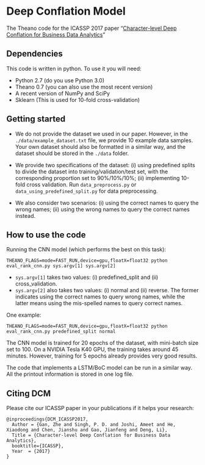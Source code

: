 # Deep Conflation Model

The Theano code for the ICASSP 2017 paper “[Character-level Deep Conflation for Business Data Analytics](https://arxiv.org/pdf/1702.02640.pdf)” 

## Dependencies

This code is written in python. To use it you will need:

* Python 2.7 (do you use Python 3.0)
* Theano 0.7 (you can also use the most recent version)
* A recent version of NumPy and SciPy 
* Sklearn (This is used for 10-fold cross-validation)

## Getting started

* We do not provide the dataset we used in our paper. However, in the `./data/example_dataset.txt` file, we provide 10 example data samples. Your own dataset should also be formatted in a similar way, and the dataset should be stored in the `./data` folder. 

* We provide two specifications of the dataset: (i) using predefined splits to divide the dataset into training/validation/test set, with the corresponding proportion set to 90%/10%/10%; (ii) implementing 10-fold cross validation. Run `data_preprocess.py` or `data_using_predefined_split.py` for data preprocessing. 

* We also consider two scenarios: (i) using the correct names to query the wrong names; (ii) using the wrong names to query the correct names instead.

## How to use the code

Running the CNN model (which performs the best on this task):

```
THEANO_FLAGS=mode=FAST_RUN,device=gpu,floatX=float32 python eval_rank_cnn.py sys.argv[1] sys.argv[2] 
```

* `sys.argv[1]` takes two values: (i) predefined_split and (ii) cross_validation.
* `sys.argv[2]` also takes two values: (i) normal and (ii) reverse. The former indicates using the correct names to query wrong names, while the latter means using the mis-spelled names to query correct names.

One example:

```
THEANO_FLAGS=mode=FAST_RUN,device=gpu,floatX=float32 python eval_rank_cnn.py predefined_split normal 
```
The CNN model is trained for 20 epochs of the dataset, with mini-batch size set to 100. On a NVIDIA Tesla K40 GPU, the training takes around 45 minutes. However, training for 5 epochs already provides very good results.

The code that implements a LSTM/BoC model can be run in a similar way. All the printout information is stored in one log file.

## Citing DCM

Please cite our ICASSP paper in your publications if it helps your research:

    @inproceedings{DCM_ICASSP2017,
      Author = {Gan, Zhe and Singh, P. D. and Joshi, Ameet and He, Xiaodong and Chen, Jianshu and Gao, Jianfeng and Deng, Li},
      Title = {Character-level Deep Conflation for Business Data Analytics},
      booktitle={ICASSP},
      Year  = {2017}
    }

